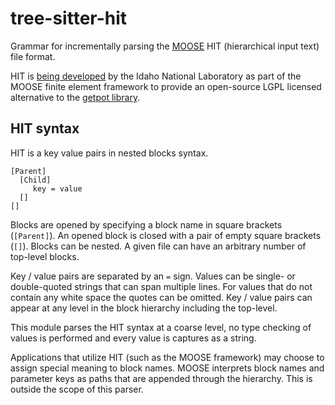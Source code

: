 # tree-sitter-hit

Grammar for incrementally parsing the [MOOSE](https://mooseframework.org) HIT
(hierarchical input text) file format.

HIT is [being developed](https://github.com/idaholab/moose/tree/next/framework/contrib/hit)
by the Idaho National Laboratory as part of the MOOSE finite element framework to
provide an open-source LGPL licensed alternative to the
[getpot library](http://getpot.sourceforge.net/).

## HIT syntax

HIT is a key value pairs in nested blocks syntax.

```
[Parent]
  [Child]
     key = value
  []
[]
```

Blocks are opened by specifying a block name in square brackets (`[Parent]`).
An opened block is closed with a pair of empty square brackets (`[]`). Blocks can
be nested. A given file can have an arbitrary number of top-level blocks.

Key / value pairs are separated by an `=` sign. Values can be single- or double-quoted
strings that can span multiple lines. For values that do not contain any white space
the quotes can be omitted. Key / value pairs can appear at any level in the block
hierarchy including the top-level.

This module parses the HIT syntax at a coarse level, no type checking of values is
performed and every value is captures as a string.

Applications that utilize HIT (such as the MOOSE framework) may choose to assign
special meaning to block names. MOOSE interprets block names and parameter keys
as paths that are appended through the hierarchy. This is outside the scope of
this parser.
